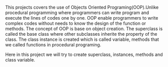 This projects covers the use of Objects Oriented Programing(OOP).Unlike procedural programming where programmers can write program and execute the lines of codes one by one. OOP enable programmers to write complex codes without needs to know the design of the function or methods. The concept of OOP is base on object creation. The superclass is called the base class where other subclasses inherite the property of the class. The class instance is created which is called variable, methods that we called functions in procedural programing. 

Here in this project we will try to create superclass, instances, methods and class variable.
